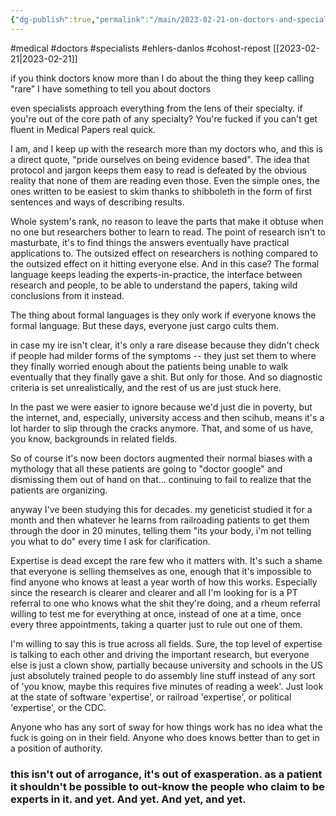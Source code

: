 ```yaml
---
{"dg-publish":true,"permalink":"/main/2023-02-21-on-doctors-and-specialists-never-knowing-things-outside-their-specialty/","noteIcon":"","created":"2023-08-09T17:11:17.021-04:00","updated":"2023-10-06T22:47:04.928-04:00"}
---
```


#medical #doctors #specialists #ehlers-danlos #cohost-repost 
[[2023-02-21\|2023-02-21]]

if you think doctors know more than I do about the thing they keep calling "rare" I have something to tell you about doctors

even specialists approach everything from the lens of their specialty. if you're out of the core path of any specialty? You're fucked if you can't get fluent in Medical Papers real quick.

I am, and I keep up with the research more than my doctors who, and this is a direct quote, "pride ourselves on being evidence based". The idea that protocol and jargon keeps them easy to read is defeated by the obvious reality that none of them are reading even those. Even the simple ones, the ones written to be easiest to skim thanks to shibboleth in the form of first sentences and ways of describing results.

Whole system's rank, no reason to leave the parts that make it obtuse when no one but researchers bother to learn to read. The point of research isn't to masturbate, it's to find things the answers eventually have practical applications to. The outsized effect on researchers is nothing compared to the outsized effect on it hitting everyone else. And in this case? The formal language keeps leading the experts-in-practice, the interface between research and people, to be able to understand the papers, taking wild conclusions from it instead.

The thing about formal languages is they only work if everyone knows the formal language. But these days, everyone just cargo cults them.

in case my ire isn't clear, it's only a rare disease because they didn't check if people had milder forms of the symptoms -- they just set them to where they finally worried enough about the patients being unable to walk eventually that they finally gave a shit. But only for those. And so diagnostic criteria is set unrealistically, and the rest of us are just stuck here.

In the past we were easier to ignore because we'd just die in poverty, but the internet, and, especially, university access and then scihub, means it's a lot harder to slip through the cracks anymore. That, and some of us have, you know, backgrounds in related fields.

So of course it's now been doctors augmented their normal biases with a mythology that all these patients are going to "doctor google" and dismissing them out of hand on that... continuing to fail to realize that the patients are organizing.

anyway I've been studying this for decades. my geneticist studied it for a month and then whatever he learns from railroading patients to get them through the door in 20 minutes, telling them "its your body, i'm not telling you what to do" every time I ask for clarification.

Expertise is dead except the rare few who it matters with. It's such a shame that everyone is selling themselves as one, enough that it's impossible to find anyone who knows at least a year worth of how this works. Especially since the research is clearer and clearer and all I'm looking for is a PT referral to one who knows what the shit they're doing, and a rheum referral willing to test me for everything at once, instead of one at a time, once every three appointments, taking a quarter just to rule out one of them.

I'm willing to say this is true across all fields. Sure, the top level of expertise is talking to each other and driving the important research, but everyone else is just a clown show, partially because university and schools in the US just absolutely trained people to do assembly line stuff instead of any sort of 'you know, maybe this requires five minutes of reading a week'. Just look at the state of software 'expertise', or railroad 'expertise', or political 'expertise', or the CDC.

Anyone who has any sort of sway for how things work has no idea what the fuck is going on in their field. Anyone who does knows better than to get in a position of authority.

### this isn't out of arrogance, it's out of exasperation. as a patient it shouldn't be possible to out-know the people who claim to be experts in it. and yet. And yet. And yet, and yet.